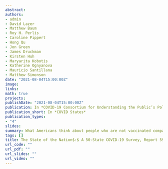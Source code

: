 ```yaml
---
abstract: 
authors:
- admin
- David Lazer
- Matthew Baum
- Roy H. Perlis
- Caroline Pippert
- Hong Qu
- Jon Green
- James Druckman
- Kirsten Huh
- Maryarita Kobotis
- Katherine Ognyanova
- Mauricio Santillana
- Matthew Simonson
date: "2021-08-04T15:00:00Z"
image:
links:
math: true
projects:
publishDate: "2021-08-04T15:00:00Z"
publication: In *COVID-19 Consortium for Understanding the Public’s Policy Preferences Across States*
publication_short: In *COVID States*
publication_types:
- "4"
slides: 
summary: What Americans think about people who are not vaccinated compared to people who are vaccinated
tags: []
title: The State of the Nation$:$ A 50-State COVID-19 Survey, Report 59$:$ What Americans Think About People Who Are Not Vaccinated
url_code: ""
url_pdf: ""
url_slides: ""
url_video: ""
---
```


